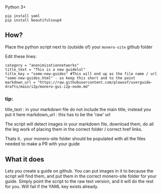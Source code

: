 Python 3+
```
pip install yaml
pip install beautifulsoup4
```
## How? 

Place the python script next to (outside of) your `monero-site` github folder    

Edit these lines:
```
category = "anonimizationnetworks"
title_text = "This is a new guidelol" 
title_key = "some-new-guides" #This will end up as the file name / url "some-new-guides.html" - so keep this short and to the point 
markdown_url = "https://raw.githubusercontent.com/plowsof/userguide-drafts/main/i2p/monero-gui-i2p-node.md"
```

### tip:
title_text : in your markdown file do not include the main title, instead you put it here
markdown_url : this has to be the 'raw' url

The script will detect images in your markdown file, download them, do all the leg work of placing them in the correct folder / correct href links.    

Thats it.. your monero-site folder should be populated with all the files needed to make a PR with your guide

## What it does

Lets you create a guide on github. You can put images in it to because the script will find them, and put them in the correct monero-site folder for your guide. Simply point the script to the raw text version, and it will do the rest for you. Will fail if the YAML key exists already.
